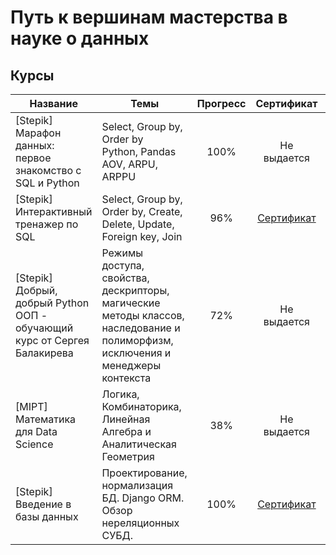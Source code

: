 # Путь к вершинам мастерства в науке о данных
## Курсы
Название   |Темы | Прогресс | Сертификат | Работы 
-----------|-------|:-------------------:|:-------------------:|:-------------------:
[Stepik] Марафон данных: первое знакомство с SQL и Python  |Select, Group by, Order by <br>Python, Pandas <br>AOV, ARPU, ARPPU  | 100% | Не выдается | нет
[Stepik] Интерактивный тренажер по SQL   |Select, Group by, Order by, Create, Delete, Update, Foreign key, Join  | 96% |[Сертификат](https://stepik.org/cert/1377352) | нет
[Stepik] Добрый, добрый Python ООП - обучающий курс от Сергея Балакирева |Режимы доступа, свойства, дескрипторы, магические методы классов, наследование и полиморфизм, исключения и менеджеры контекста  | 72% | Не выдается | нет
[MIPT] Математика для Data Science | Логика, Комбинаторика, Линейная Алгебра и Аналитическая Геометрия  | 38% | Не выдается | [Работы](https://github.com/Daniil-Solo/RoadToMasteryInDS/tree/main/%5BMIPT%5DMath_for_DS)
[Stepik] Введение в базы данных   | Проектирование, нормализация БД. Django ORM. Обзор нереляционных СУБД.  | 100% |[Сертификат](https://stepik.org/cert/2000702) | нет
